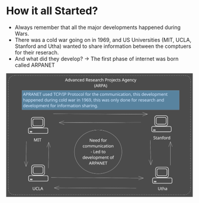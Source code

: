 # How it all Started?

- Always remember that all the major developments happened during Wars.
- There was a cold war going on in 1969, and US Universities (MIT, UCLA, Stanford and Utha) wanted to share information between the comptuers for their reserach.
- And what did they develop? -> The first phase of internet was born called ARPANET

![History of internet](https://raw.githubusercontent.com/Digu-patil/RefrenceDiagrams/main/History_Of_Internet.svg)